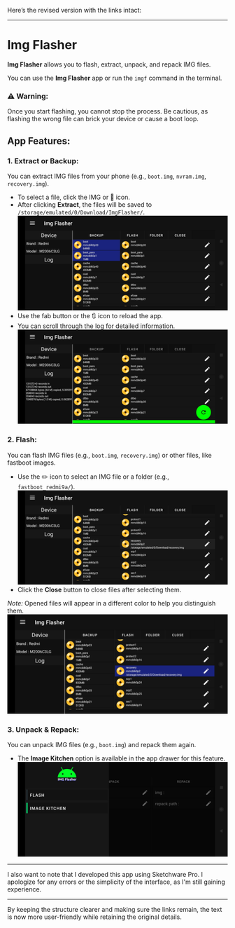 Here’s the revised version with the links intact:

---

# Img Flasher

**Img Flasher** allows you to flash, extract, unpack, and repack IMG files.

You can use the **Img Flasher** app or run the `imgf` command in the terminal.

### ⚠️ Warning:
Once you start flashing, you cannot stop the process. Be cautious, as flashing the wrong file can brick your device or cause a boot loop.

## App Features:

### 1. **Extract or Backup:**
You can extract IMG files from your phone (e.g., `boot.img`, `nvram.img`, `recovery.img`).

- To select a file, click the IMG or 📀 icon.
- After clicking **Extract**, the files will be saved to `/storage/emulated/0/Download/ImgFlasher/`.  
![Screenshot](https://github.com/YasserNull/img-flasher/blob/main/Images/screenshot2.png)
- Use the fab button or the 🔃 icon to reload the app.
- You can scroll through the log for detailed information.  
![Screenshot](https://github.com/YasserNull/img-flasher/blob/main/Images/screenshot3.png)

### 2. **Flash:**
You can flash IMG files (e.g., `boot.img`, `recovery.img`) or other files, like fastboot images.

- Use the ✏️ icon to select an IMG file or a folder (e.g., `fastboot_redmi9a/`).  
![Screenshot](https://github.com/YasserNull/img-flasher/blob/main/Images/screenshot4.png)
- Click the **Close** button to close files after selecting them.
  
*Note:* Opened files will appear in a different color to help you distinguish them.  
![Screenshot](https://github.com/YasserNull/img-flasher/blob/main/Images/screenshot5.png)

### 3. **Unpack & Repack:**
You can unpack IMG files (e.g., `boot.img`) and repack them again.

- The **Image Kitchen** option is available in the app drawer for this feature.  
![Screenshot](https://github.com/YasserNull/img-flasher/blob/main/Images/screenshot6.png)

---

I also want to note that I developed this app using Sketchware Pro. I apologize for any errors or the simplicity of the interface, as I'm still gaining experience.

---

By keeping the structure clearer and making sure the links remain, the text is now more user-friendly while retaining the original details.